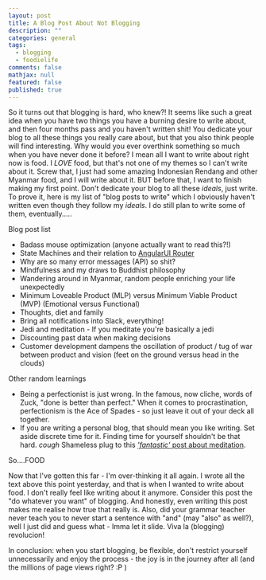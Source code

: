 ```yaml
---
layout: post
title: A Blog Post About Not Blogging
description: ""
categories: general
tags:
  - blogging
  - foodielife
comments: false
mathjax: null
featured: false
published: true
---
```


So it turns out that blogging is hard, who knew?! It seems like such a great idea when you have two things you have a burning desire to write about, and then four months pass and you haven't written shit! You dedicate your blog to all these things you really care about, but that you also think people will find interesting. Why would you ever overthink something so much when you have never done it before? I mean all I want to write about right now is food. I *LOVE* food, but that's not one of my themes so I can't write about it. Screw that, I just had some amazing Indonesian Rendang and other Myanmar food, and I will write about it. BUT before that, I want to finish making my first point. Don't dedicate your blog to all these _ideals_, just write. To prove it, here is my list of "blog posts to write" which I obviously haven't written even though they follow my _ideals_. I do still plan to write some of them, eventually.....

Blog post list

- Badass mouse optimization (anyone actually want to read this?!)
- State Machines and their relation to [AngularUI Router](https://github.com/angular-ui/ui-router)
- Why are so many error messages (API) so shit?
- Mindfulness and my draws to Buddhist philosophy
- Wandering around in Myanmar, random people enriching your life unexpectedly
- Minimum Loveable Product (MLP) versus Minimum Viable Product (MVP) (Emotional versus Functional)
- Thoughts, diet and family
- Bring all notifications into Slack, everything!
- Jedi and meditation - If you meditate you're basically a jedi
- Discounting past data when making decisions
- Customer development dampens the oscillation of product / tug of war between product and vision (feet on the ground versus head in the clouds)


Other random learnings

- Being a perfectionist is just wrong. In the famous, now cliche, words of Zuck, "done is better than perfect." When it comes to procrastination, perfectionism is the Ace of Spades - so just leave it out of your deck all together.
- If you are writing a personal blog, that should mean you like writing. Set aside discrete time for it. Finding time for yourself shouldn't be that hard. *cough* Shameless plug to this [_'fantastic'_ post about meditation](http://blog.ramses.io/philosophy/Meditation-and-the-life-of-a-startup/).

So....FOOD

Now that I've gotten this far - I'm over-thinking it all again. I wrote all the text above this point yesterday, and that is when I wanted to write about food. I don't really feel like writing about it anymore. Consider this post the "do whatever you want" of blogging. And honestly, even writing this post makes me realise how true that really is. Also, did your grammar teacher never teach you to never start a sentence with "and" (may "also" as well?), well I just did and guess what - Imma let it slide. Viva la (blogging) revolucion!

In conclusion: when you start blogging, be flexible, don't restrict yourself unnecessarily and enjoy the process - the joy is in the journey after all (and the millions of page views right? :P )
